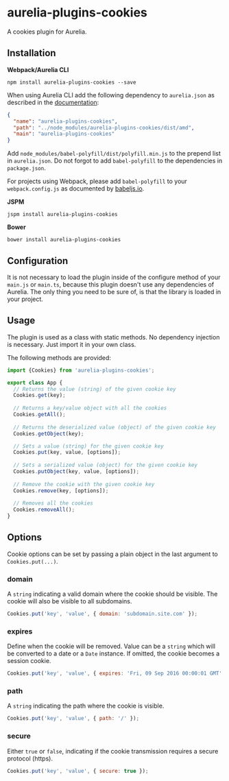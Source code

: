 # aurelia-plugins-cookies

A cookies plugin for Aurelia.

## Installation

**Webpack/Aurelia CLI**

```shell
npm install aurelia-plugins-cookies --save
```

When using Aurelia CLI add the following dependency to `aurelia.json` as described in the [documentation](http://aurelia.io/docs/build-systems/aurelia-cli#adding-client-libraries-to-your-project):

```json
{
  "name": "aurelia-plugins-cookies",
  "path": "../node_modules/aurelia-plugins-cookies/dist/amd",
  "main": "aurelia-plugins-cookies"
}
```

Add `node_modules/babel-polyfill/dist/polyfill.min.js` to the prepend list in `aurelia.json`. Do not forgot to add `babel-polyfill` to the dependencies in `package.json`.

For projects using Webpack, please add `babel-polyfill` to your `webpack.config.js` as documented by [babeljs.io](https://babeljs.io/docs/usage/polyfill/#usage-in-node--browserify--webpack).

**JSPM**

```shell
jspm install aurelia-plugins-cookies
```

**Bower**

```shell
bower install aurelia-plugins-cookies
```

## Configuration

It is not necessary to load the plugin inside of the configure method of your `main.js` or `main.ts`, because this plugin doesn't use any dependencies of Aurelia. The only thing you need to be sure of, is that the library is loaded in your project.

## Usage

The plugin is used as a class with static methods. No dependency injection is necessary. Just import it in your own class.

The following methods are provided:

```javascript
import {Cookies} from 'aurelia-plugins-cookies';

export class App {
  // Returns the value (string) of the given cookie key
  Cookies.get(key);
  
  // Returns a key/value object with all the cookies
  Cookies.getAll();
  
  // Returns the deserialized value (object) of the given cookie key
  Cookies.getObject(key);

  // Sets a value (string) for the given cookie key
  Cookies.put(key, value, [options]);
  
  // Sets a serialized value (object) for the given cookie key
  Cookies.putObject(key, value, [options]);
  
  // Remove the cookie with the given cookie key
  Cookies.remove(key, [options]);
  
  // Removes all the cookies
  Cookies.removeAll();
}
```

## Options

Cookie options can be set by passing a plain object in the last argument to `Cookies.put(...)`.

### domain

A `string` indicating a valid domain where the cookie should be visible. The cookie will also be visible to all subdomains.

```javascript
Cookies.put('key', 'value', { domain: 'subdomain.site.com' });
```

### expires

Define when the cookie will be removed. Value can be a `string` which will be converted to a date or a `Date` instance. If omitted, the cookie becomes a session cookie.

```javascript
Cookies.put('key', 'value', { expires: 'Fri, 09 Sep 2016 00:00:01 GMT' });
```

### path

A `string` indicating the path where the cookie is visible.

```javascript
Cookies.put('key', 'value', { path: '/' });
```

### secure

Either `true` or `false`, indicating if the cookie transmission requires a secure protocol (https).

```javascript
Cookies.put('key', 'value', { secure: true });
```